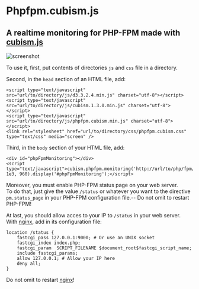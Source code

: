 # Phpfpm.cubism.js

## A realtime monitoring for PHP-FPM made with [cubism.js](http://square.github.io/cubism/)

![screenshot](/screenshot.png?raw=true)

To use it, first, put contents of directories `js` and `css` file in a directory.  

Second, in the `head` section of an HTML file, add:
```
<script type="text/javascript" src="url/to/directory/js/d3.3.2.4.min.js" charset="utf-8"></script>
<script type="text/javascript" src="url/to/directory/js/cubism.1.3.0.min.js" charset="utf-8"></script>
<script type="text/javascript" src="url/to/directory/js/phpfpm.cubism.min.js" charset="utf-8"></script>
<link rel="stylesheet" href="url/to/directory/css/phpfpm.cubism.css" type="text/css" media="screen" />
```

Third, in the `body` section of your HTML file, add:
```
<div id="phpFpmMonitoring"></div>
<script type="text/javascript">cubism.phpfpm.monitoring('http://url/to/php/fpm/status', 1e3, 960).display('#phpFpmMonitoring');</script>
```

Moreover, you must enable PHP-FPM status page on your web server.  
To do that, just give the value `/status` or whatever you want to the directive `pm.status_page` in your PHP-FPM configuration file.--
Do not omit to restart PHP-FPM!  

At last, you should allow acces to your IP to `/status` in your web server.  
With [nginx](http://wiki.nginx.org/Main), add in its configuration file:
```
location /status {
    fastcgi_pass 127.0.0.1:9000; # Or use an UNIX socket
    fastcgi_index index.php;
    fastcgi_param  SCRIPT_FILENAME $document_root$fastcgi_script_name;
    include fastcgi_params;
    allow 127.0.0.1; # Allow your IP here
    deny all;
}
```
Do not omit to restart [nginx](http://wiki.nginx.org/Main)!
